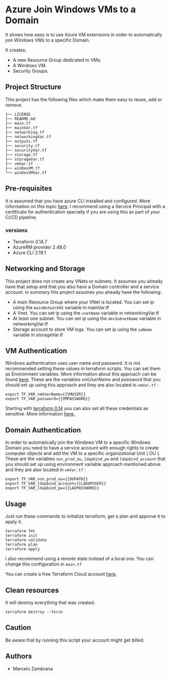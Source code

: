 # Azure Join Windows VMs to a Domain

It shows how easy is to use Azure VM extensions in order to automatically join Windows VMs to a specific Domain.

It creates:

- A new Resource Group dedicated to VMs.
- A Windows VM.
- Security Groups.

## Project Structure

This project has the following files which make them easy to reuse, add or remove.

```ssh
├── LICENSE
├── README.md
├── main.tf
├── mainVar.tf
├── networking.tf
├── networkingVar.tf
├── outputs.tf
├── security.tf
├── securityVar.tf
├── storage.tf
├── storageVar.tf
├── vmVar.tf
├── winDevVM.tf
└── winDevVMVar.tf
```

## Pre-requisites

It is assumed that you have azure CLI installed and configured.
More information on this topic [here](https://docs.microsoft.com/en-us/azure/terraform/terraform-overview). I recommend using a Service Principal with a certificate for authentication specially if you are using this as part of your Ci/CD pipeline.

### versions

- Terraform 0.14.7
- AzureRM provider 2.48.0
- Azure CLI 2.19.1

## Networking and Storage

This project does not create any VNets or subnets. It assumes you already have that setup and that you also have a Domain controller and a service account. in summary this project assumes you already have the following:

- A main Resource Group where your VNet is located. You can set ip using the _`mainNetworkRG`_ variable in mainVar.tf
- A Vnet. You can set ip using the _`vnetName`_ variable in networkingVar.tf
- At least one subnet. You can set ip using the _`devSubnetName`_ variable in networkingVar.tf
- Storage account to store VM logs. You can set ip using the _`saName`_ variable in storageVar.tf

## VM Authentication

Windows authentication uses user name and password. It is not recommended setting these values in terraform scripts. You can set them as Environment variables. More information about this approach can be found [here](https://www.terraform.io/docs/configuration/variables.html#environment-variables).
These are the variables _vmUserName_ and _password_ that you should set up using this approach and they are also located in _`vmVar.tf`_ :

```ssh
export TF_VAR_vmUserName={{VMUSER}}
export TF_VAR_password={{VMPASSWORD}}
```

Starting with [terraform 0.14](https://www.hashicorp.com/blog/announcing-hashicorp-terraform-0-14-general-availability) you can also set all these credentials as sensitive. More information [here.](https://www.terraform.io/docs/configuration/expressions/references.html#sensitive-resource-attributes)

## Domain Authentication

In order to automatically join the Windows VM to a specific Windows Domain you need to have a service account with enough rights to create computer objects and add the VM to a specific organizational Unit ( OU ). These are the variables _`non_prod_ou`_, _`ldapbind_pw`_ and _`ldapbind_account`_ that you should set up using environment variable approach mentioned above and they are also located in _`vmVar.tf`_ :

```ssh
export TF_VAR_non_prod_ou={{OUPATH}}
export TF_VAR_ldapbind_account={{LADAPUSER}}
export TF_VAR_ldapbind_pw={{LADPASSWORD}}
```

## Usage

Just run these commands to initialize terraform, get a plan and approve it to apply it.

```ssh
terraform fmt
terraform init
terraform validate
terraform plan
terraform apply
```

I also recommend using a remote state instead of a local one. You can change this configuration in _`main.tf`_

You can create a free Terraform Cloud account [here](https://app.terraform.io).

## Clean resources

It will destroy everything that was created.

```ssh
terraform destroy --force
```

## Caution

Be aware that by running this script your account might get billed.

## Authors

- Marcelo Zambrana

